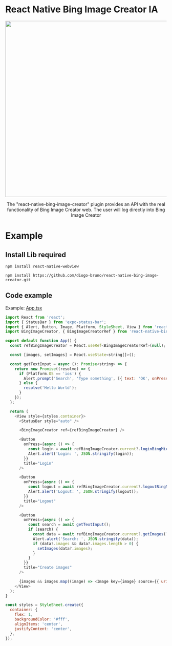# React Native Bing Image Creator IA

<div style="text-align: center">
<img src="https://github.com/diogo-bruno/react-native-bing-image-creator/assets/11491923/10d883f2-aa30-4434-b840-1e9d49d32924" width="550" />
</div>

<p style="text-align: center">
The "react-native-bing-image-creator" plugin provides an API with the real functionality of Bing Image Creator web. The user will log directly into Bing Image Creator
</p>

# Example

## Install Lib required

```ssh
npm install react-native-webview
```

```ssh
npm install https://github.com/diogo-bruno/react-native-bing-image-creator.git
```

## Code example

Example: <a href="https://github.com/diogo-bruno/react-native-bing-image-creator-example/App.tsx">App.tsx</a>

```javascript
import React from 'react';
import { StatusBar } from 'expo-status-bar';
import { Alert, Button, Image, Platform, StyleSheet, View } from 'react-native';
import BingImageCreator, { BingImageCreatorRef } from 'react-native-bing-image-creator';

export default function App() {
  const refBingImageCreator = React.useRef<BingImageCreatorRef>(null);

  const [images, setImages] = React.useState<string[]>();

  const getTextInput = async (): Promise<string> => {
    return new Promise((resolve) => {
      if (Platform.OS == 'ios') {
        Alert.prompt('Search', 'Type something', [{ text: 'OK', onPress: (value) => resolve(`${value}`) }], 'plain-text');
      } else {
        resolve('Hello World');
      }
    });
  };

  return (
    <View style={styles.container}>
      <StatusBar style="auto" />

      <BingImageCreator ref={refBingImageCreator} />

      <Button
        onPress={async () => {
          const login = await refBingImageCreator.current?.loginBingMicrosoft();
          Alert.alert('Login: ', JSON.stringify(login));
        }}
        title="Login"
      />

      <Button
        onPress={async () => {
          const logout = await refBingImageCreator.current?.logoutBingMicrosoft();
          Alert.alert('Logout: ', JSON.stringify(logout));
        }}
        title="Logout"
      />

      <Button
        onPress={async () => {
          const search = await getTextInput();
          if (search) {
            const data = await refBingImageCreator.current?.getImages(`${search}`);
            Alert.alert('Search: ', JSON.stringify(data));
            if (data?.images && data?.images.length > 0) {
              setImages(data?.images);
            }
          }
        }}
        title="Create images"
      />

      {images && images.map((image) => <Image key={image} source={{ uri: image }} style={{ width: 100, height: 100 }} />)}
    </View>
  );
}

const styles = StyleSheet.create({
  container: {
    flex: 1,
    backgroundColor: '#fff',
    alignItems: 'center',
    justifyContent: 'center',
  },
});


```
